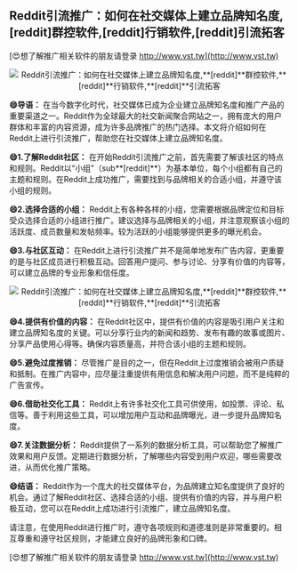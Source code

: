 ## **Reddit引流推广：如何在社交媒体上建立品牌知名度,**[reddit]**群控软件,**[reddit]**行销软件,**[reddit]**引流拓客**

[😍想了解推广相关软件的朋友请登录 http://www.vst.tw](http://www.vst.tw)

 <center><img src="https://vst.tw/MP4/tuiguang/png/3.png" alt="Reddit引流推广：如何在社交媒体上建立品牌知名度,**[reddit]**群控软件,**[reddit]**行销软件,**[reddit]**引流拓客"></center>

**😄导语：**
在当今数字化时代，社交媒体已成为企业建立品牌知名度和推广产品的重要渠道之一。Reddit作为全球最大的社交新闻聚合网站之一，拥有庞大的用户群体和丰富的内容资源，成为许多品牌推广的热门选择。本文将介绍如何在Reddit上进行引流推广，帮助您在社交媒体上建立品牌知名度。

**😄1.了解Reddit社区：**
在开始Reddit引流推广之前，首先需要了解该社区的特点和规则。Reddit以“小组”（sub**[reddit]**）为基本单位，每个小组都有自己的主题和规则。在Reddit上成功推广，需要找到与品牌相关的合适小组，并遵守该小组的规则。

**😄2.选择合适的小组：**
Reddit上有各种各样的小组，您需要根据品牌定位和目标受众选择合适的小组进行推广。建议选择与品牌相关的小组，并注意观察该小组的活跃度、成员数量和发帖频率。较为活跃的小组能够提供更多的曝光机会。

**😄3.与社区互动：**
在Reddit上进行引流推广并不是简单地发布广告内容，更重要的是与社区成员进行积极互动。回答用户提问、参与讨论、分享有价值的内容等，可以建立品牌的专业形象和信任度。

 <center><img src="https://vst.tw/MP4/tuiguang/png/3.png" alt="Reddit引流推广：如何在社交媒体上建立品牌知名度,**[reddit]**群控软件,**[reddit]**行销软件,**[reddit]**引流拓客"></center>

**😄4.提供有价值的内容：**
在Reddit社区中，提供有价值的内容是吸引用户关注和建立品牌知名度的关键。可以分享行业内的新闻和趋势、发布有趣的故事或图片、分享产品使用心得等。确保内容质量高，并符合该小组的主题和规则。

**😄5.避免过度推销：**
尽管推广是目的之一，但在Reddit上过度推销会被用户质疑和抵制。在推广内容中，应尽量注重提供有用信息和解决用户问题，而不是纯粹的广告宣传。

**😄6.借助社交化工具：**
Reddit上有许多社交化工具可供使用，如投票、评论、私信等。善于利用这些工具，可以增加用户互动和品牌曝光，进一步提升品牌知名度。

**😄7.关注数据分析：**
Reddit提供了一系列的数据分析工具，可以帮助您了解推广效果和用户反馈。定期进行数据分析，了解哪些内容受到用户欢迎，哪些需要改进，从而优化推广策略。

**😄结语：**
Reddit作为一个庞大的社交媒体平台，为品牌建立知名度提供了良好的机会。通过了解Reddit社区、选择合适的小组、提供有价值的内容，并与用户积极互动，您可以在Reddit上成功进行引流推广，建立品牌知名度。

请注意，在使用Reddit进行推广时，遵守各项规则和道德准则是非常重要的。相互尊重和遵守社区规则，才能建立良好的品牌形象和口碑。

[😍想了解推广相关软件的朋友请登录 http://www.vst.tw](http://www.vst.tw)



